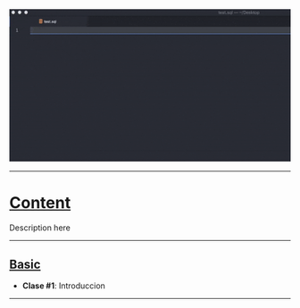 <div align="justify">

<img src="mysql.gif" alt="drawing" width="1000"/>

---
<h1><u> Content</u></h1>

Description here

---
<h2><u> Basic</u></h2>


* **Clase #1**: Introduccion

---
</div>